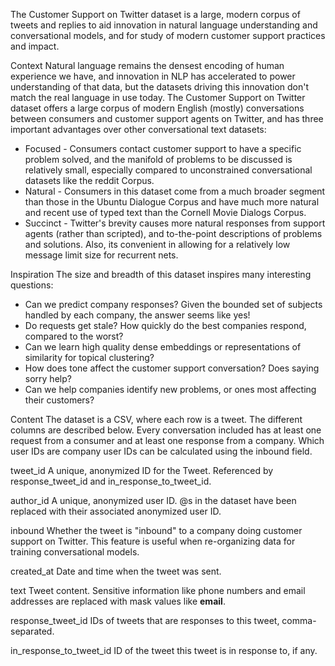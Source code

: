 The Customer Support on Twitter dataset is a large, modern corpus of tweets and replies to aid innovation in natural language understanding and conversational models, and for study of modern customer support practices and impact.

Context
Natural language remains the densest encoding of human experience we have, and innovation in NLP has accelerated to power understanding of that data, but the datasets driving this innovation don't match the real language in use today. The Customer Support on Twitter dataset offers a large corpus of modern English (mostly) conversations between consumers and customer support agents on Twitter, and has three important advantages over other conversational text datasets:

- Focused - Consumers contact customer support to have a specific problem solved, and the manifold of problems to be discussed is relatively small, especially compared to unconstrained conversational datasets like the reddit Corpus.
- Natural - Consumers in this dataset come from a much broader segment than those in the Ubuntu Dialogue Corpus and have much more natural and recent use of typed text than the Cornell Movie Dialogs Corpus.
- Succinct - Twitter's brevity causes more natural responses from support agents (rather than scripted), and to-the-point descriptions of problems and solutions. Also, its convenient in allowing for a relatively low message limit size for recurrent nets.

Inspiration
The size and breadth of this dataset inspires many interesting questions:

- Can we predict company responses? Given the bounded set of subjects handled by each company, the answer seems like yes!
- Do requests get stale? How quickly do the best companies respond, compared to the worst?
- Can we learn high quality dense embeddings or representations of similarity for topical clustering?
- How does tone affect the customer support conversation? Does saying sorry help?
- Can we help companies identify new problems, or ones most affecting their customers?

Content
The dataset is a CSV, where each row is a tweet. The different columns are described below. Every conversation included has at least one request from a consumer and at least one response from a company. Which user IDs are company user IDs can be calculated using the inbound field.

tweet_id
A unique, anonymized ID for the Tweet. Referenced by response_tweet_id and in_response_to_tweet_id.

author_id
A unique, anonymized user ID. @s in the dataset have been replaced with their associated anonymized user ID.

inbound
Whether the tweet is "inbound" to a company doing customer support on Twitter. This feature is useful when re-organizing data for training conversational models.

created_at
Date and time when the tweet was sent.

text
Tweet content. Sensitive information like phone numbers and email addresses are replaced with mask values like __email__.

response_tweet_id
IDs of tweets that are responses to this tweet, comma-separated.

in_response_to_tweet_id
ID of the tweet this tweet is in response to, if any.
